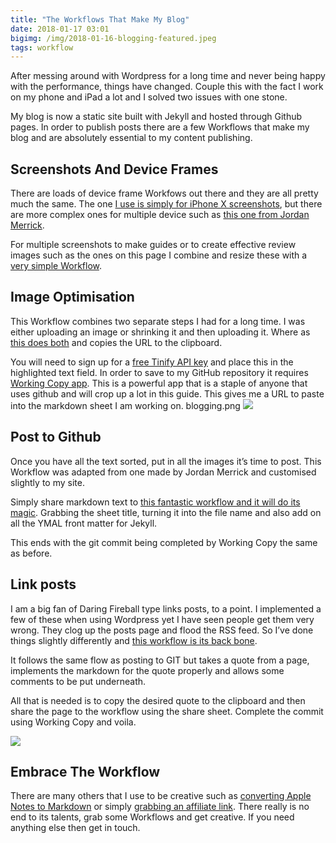 ```yaml
---
title: "The Workflows That Make My Blog"
date: 2018-01-17 03:01
bigimg: /img/2018-01-16-blogging-featured.jpeg
tags: workflow
---
```

After messing around with Wordpress for a long time and never being happy with the performance, things have changed. Couple this with the fact I work on my phone and iPad a lot and I solved two issues with one stone.

My blog is now a static site built with Jekyll and hosted through Github pages. In order to publish posts there are a few Workflows that make my blog and are absolutely essential to my content publishing.

## Screenshots And Device Frames
There are loads of device frame Workfows out there and they are all pretty much the same. The one [I use is simply for iPhone X screenshots](https://workflow.is/workflows/86b3ef7f667a4f5b8588286eb38575b9), but there are more complex ones for multiple device such as [this one from Jordan Merrick](https://workflow.is/workflows/df12b589134b4a16965b30621d555b6d).

For multiple screenshots to make guides or to create effective review images such as the ones on this page I combine and resize these with a [very simple Workflow](https://workflow.is/workflows/2c41b237e1134c4e9bf06a3002d06a79).

## Image Optimisation
This Workflow combines two separate steps I had for a long time. I was either uploading an image or shrinking it and then uploading it. Where as [this does both](https://workflow.is/workflows/93537c47b5154366b565eb1efc87dfbc) and copies the URL to the clipboard.

You will need to sign up for a [free Tinify API key](https://tinypng.com/developers/reference) and place this in the highlighted text field. In order to save to my GitHub repository it requires [Working Copy app](https://itunes.apple.com/gb/app/working-copy/id896694807?mt=8&at=1000ltj4). This is a powerful app that is a staple of anyone that uses github and will crop up a lot in this guide. This gives me a URL to paste into the markdown sheet I am working on.
blogging.png
![](https://gr36.com/img/2018-01-16-workflow-blogging.png)

## Post to Github
Once you have all the text sorted, put in all the images it’s time to post. This Workflow was adapted from one made by Jordan Merrick and customised slightly to my site.

Simply share markdown text to [this fantastic workflow and it will do its magic](https://workflow.is/workflows/1d2bac20891c4545a69c6a12ab1b68ac). Grabbing the sheet title, turning it into the file name and also add on all the YMAL front matter for Jekyll.

This ends with the git commit being completed by Working Copy the same as before.

## Link posts
I am a big fan of Daring Fireball type links posts, to a point. I implemented a few of these when using Wordpress yet I have seen people get them very wrong. They clog up the posts page and flood the RSS feed. So I’ve done things slightly differently and [this workflow is its back bone](https://workflow.is/workflows/4160e7c05d5b440f83ad86ae52ef786f).

It follows the same flow as posting to GIT but takes a quote from a page, implements the markdown for the quote properly and allows some comments to be put underneath.

All that is needed is to copy the desired quote to the clipboard and then share the page to the workflow using the share sheet. Complete the commit using Working Copy and voila.

![](https://gr36.com/img/ipad-pro-workflow.png)

## Embrace The Workflow
There are many others that I use to be creative such as [converting Apple Notes to Markdown](https://workflow.is/workflows/026f631b04064082a2dadfc64e69fe83) or simply [grabbing an affiliate link](https://workflow.is/workflows/4c84684d74bb4a77a4d39f463f00a18c). There really is no end to its talents, grab some Workflows and get creative. If you need anything else then get in touch.
